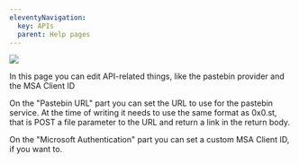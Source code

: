 ```yaml
---
eleventyNavigation:
  key: APIs
  parent: Help pages
--- 
```


![](/img/APIs.png)

In this page you can edit API-related things, like the pastebin provider and the MSA Client ID

On the "Pastebin URL" part you can set the URL to use for the pastebin service. 
At the time of writing it needs to use the same format as 0x0.st, that is POST a file parameter to the URL and return a link in the return body.

On the "Microsoft Authentication" part you can set a custom MSA Client ID, if you want to.
